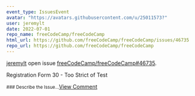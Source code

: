```yaml
---
event_type: IssuesEvent
avatar: "https://avatars.githubusercontent.com/u/25011573?"
user: jeremylt
date: 2022-07-01
repo_name: freeCodeCamp/freeCodeCamp
html_url: https://github.com/freeCodeCamp/freeCodeCamp/issues/46735
repo_url: https://github.com/freeCodeCamp/freeCodeCamp
---
```


<a href='https://github.com/jeremylt' target='_blank'>jeremylt</a> open issue <a href='https://github.com/freeCodeCamp/freeCodeCamp/issues/46735' target='_blank'>freeCodeCamp/freeCodeCamp#46735</a>.

<p>Registration Form 30 - Too Strict of Test</p><small>### Describe the Issue...</small><a href='https://github.com/freeCodeCamp/freeCodeCamp/issues/46735' target='_blank'>View Comment</a>